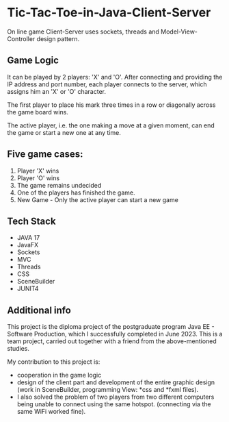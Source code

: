# Tic-Tac-Toe-in-Java-Client-Server
On line game Client-Server uses sockets, threads and Model-View-Controller design pattern.

## Game Logic
It can be played by 2 players: 'X' and 'O'.
After connecting and providing the IP address and port number, each player connects to the server, which assigns him an 'X' or 'O' character.

The first player to place his mark three times in a row or diagonally across the game board wins.

The active player, i.e. the one making a move at a given moment, can end the game or start a new one at any time.

## Five game cases:
1. Player 'X' wins
2. Player 'O' wins    
3. The game remains undecided      
4. One of the players has finished the game.      
5. New Game - Only the active player can start a new game

## Tech Stack
* JAVA 17
* JavaFX
* Sockets
* MVC
* Threads
* CSS
* SceneBuilder
* JUNIT4

## Additional info
This project is the diploma project of the postgraduate program Java EE - Software Production, which I successfully completed in June 2023.
This is a team project, carried out together with a friend from the above-mentioned studies.

My contribution to this project is:
* cooperation in the game logic
* design of the client part and development of the entire graphic design (work in SceneBuilder, programming View: *css and *fxml files).
* I also solved the problem of two players from two different computers being unable to connect using the same hotspot.
  (connecting via the same WiFi worked fine).


  
